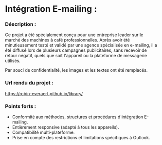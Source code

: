 # Intégration E-mailing :

### Déscription : 
Ce projet a été spécialement conçu pour une entreprise leader sur le marché des machines à café professionnelles. 
Après avoir été minutieusement testé et validé par une agence spécialisée en e-mailing, il a été diffusé lors de plusieurs campagnes publicitaires, sans recevoir de retour négatif, quels que soit l'appareil ou la plateforme de messagerie utilisés.


Par souci de confidentialité, les images et les textes ont été remplacés.

### Url rendu du projet :
https://robin-everaert.github.io/library/

### Points forts : 
* Conformité aux méthodes, structures et procédures d'intégration E-mailing.
* Entièrement responsive (adapté à tous les appareils).
* Compatibilité multi-plateforme.
* Prise en compte des restrictions et limitations spécifiques à Outlook.


